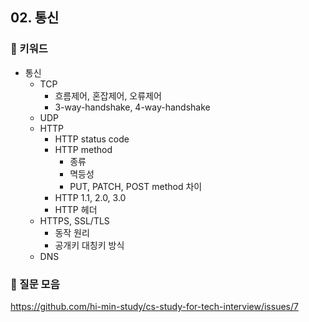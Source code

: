## 02. 통신
### 📍 키워드

- 통신
    - TCP
        - 흐름제어, 혼잡제어, 오류제어
        - 3-way-handshake, 4-way-handshake
    - UDP
    - HTTP
        - HTTP status code
        - HTTP method
            - 종류
            - 멱등성
            - PUT, PATCH, POST method 차이
        - HTTP 1.1, 2.0, 3.0
        - HTTP 헤더
    - HTTPS, SSL/TLS
        - 동작 원리
        - 공개키 대칭키 방식
    - DNS

### 📍 질문 모음
https://github.com/hi-min-study/cs-study-for-tech-interview/issues/7